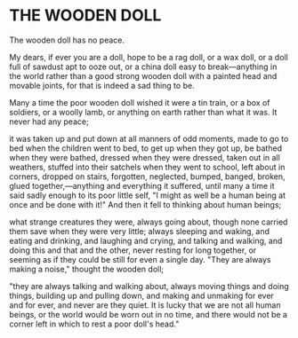 # THE WOODEN DOLL

The wooden doll has no peace. 

My dears, if ever you are a doll, hope to be a rag doll, or a wax doll, or a doll full of sawdust apt to ooze out, or a china doll easy to break—anything in the world rather than a good strong wooden doll with a painted head and movable joints, for that is indeed a sad thing to be. 

Many a time the poor wooden doll wished it were a tin train, or a box of soldiers, or a woolly lamb, or anything on earth rather than what it was. It never had any peace; 

it was taken up and put down at all manners of odd moments, made to go to bed when the children went to bed, to get up when they got up, be bathed when they were bathed, dressed when they were dressed, taken out in all weathers, stuffed into their satchels when they went to school, left about in corners, dropped on stairs, forgotten, neglected, bumped, banged, broken, glued together,—anything and everything it suffered, until many a time it said sadly enough to its poor little self, "I might as well be a human being at once and be done with it!" And then it fell to thinking about human beings; 

what strange creatures they were, always going about, though none carried them save when they were very little; always sleeping and waking, and eating and drinking, and laughing and crying, and talking and walking, and doing this and that and the other, never resting for long together, or seeming as if they could be still for even a single day. "They are always making a noise," thought the wooden doll;

 "they are always talking and walking about, always moving things and doing things, building up and pulling down, and making and unmaking for ever and for ever, and never are they quiet. It is lucky that we are not all human beings, or the world would be worn out in no time, and there would not be a corner left in which to rest a poor doll's head."